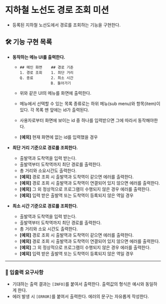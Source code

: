 # 지하철 노선도 경로 조회 미션
- 등록된 지하철 노선도에서 경로를 조회하는 기능을 구현한다.



## **🛠️** 기능 구현 목록

- **동작하는 메뉴 UI를 출력한다.**

  - ```
    ## 메인 화면    ## 경로 기준
    1. 경로 조회    1. 최단 거리 
    Q. 종료        2. 최소 시간
      			  B. 돌아가기
    ```

  - 위와 같은 UI의 메뉴를 화면에 출력한다.

  - 메뉴에서 선택할 수 있는 목록 종류로는 하위 메뉴(sub menu)와 항목(item)이 있다. 각 목록 맨 앞에는 id가 출력된다.

  - 사용자로부터 화면에 보이는 id 중 하나를 입력받으면 그에 따라서 동작해야한다.

  - **[예외]** 현재 화면에 없는 id를 입력했을 경우

- **최단 거리 기준으로 경로를 조회한다.**

  - 출발역과 도착역을 입력 받는다.
  - 출발역부터 도착역까지 최단 경로를 출력한다. 
  - 총 거리와 소요시간도 출력한다. 
  - **[예외]** 경로 조회 시 출발역과 도착역이 같으면 에러를 출력한다.
  - **[예외]** 경로 조회 시 출발역과 도착역이 연결되어 있지 않으면 에러를 출력한다.
  - **[예외]** 그 외 정상적으로 프로그램이 수행되지 않은 경우 에러를 출력한다. 
  - **[예외]** 입력 받은 출발역 또는 도착역이 등록되지 않은 역일 경우

- **최소 시간 기준으로 경로를 조회한다.**

  - 출발역과 도착역을 입력 받는다.
  - 출발역부터 도착역까지 최단 경로를 출력한다.
  - 총 거리와 소요 시간도 출력한다.
  - **[예외]** 경로 조회 시 출발역과 도착역이 같으면 에러를 출력한다.
  - **[예외]** 경로 조회 시 출발역과 도착역이 연결되어 있지 않으면 에러를 출력한다.
  - **[예외]** 그 외 정상적으로 프로그램이 수행되지 않은 경우 에러를 출력한다. 
  - **[예외]** 입력 받은 출발역 또는 도착역이 등록되지 않은 역일 경우



------



### 📝 입출력 요구사항

- 기대하는 출력 결과는 `[INFO]`를 붙여서 출력한다. 출력값의 형식은 예시와 동일하게 한다.
- 에러 발생 시 `[ERROR]`를 붙여서 출력한다. 에러의 문구는 자유롭게 작성한다. 